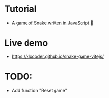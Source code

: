 # Tutorial
  - [A game of Snake written in JavaScript 🐍](https://www.youtube.com/watch?v=Je0B3nHhKmM)

# Live demo
  - https://klxcoder.github.io/snake-game-vitejs/

# TODO:
  - Add function "Reset game"